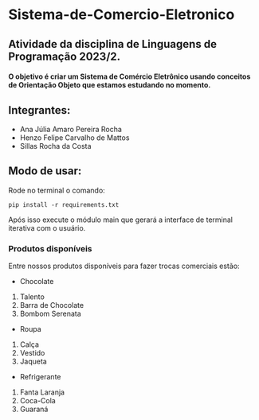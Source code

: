 # Sistema-de-Comercio-Eletronico

## Atividade da disciplina de Linguagens de Programação 2023/2.
#### O objetivo é criar um Sistema de Comércio Eletrônico usando conceitos de Orientação Objeto que estamos estudando no momento.

## Integrantes:

- Ana Júlia Amaro Pereira Rocha
- Henzo Felipe Carvalho de Mattos
- Sillas Rocha da Costa

## Modo de usar:

Rode no terminal o comando:

```pip install -r requirements.txt```

Após isso execute o módulo main que gerará a interface de terminal iterativa com o usuário.

### Produtos disponíveis

Entre nossos produtos disponíveis para fazer trocas comerciais estão:

- Chocolate

1. Talento
2. Barra de Chocolate
3. Bombom Serenata

- Roupa

1. Calça
2. Vestido
3. Jaqueta

- Refrigerante

1. Fanta Laranja
2. Coca-Cola
3. Guaraná
